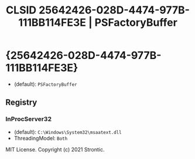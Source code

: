 ﻿---
title: "CLSID 25642426-028D-4474-977B-111BB114FE3E | PSFactoryBuffer"
excerpt: What is COM-Object CLSID 25642426-028D-4474-977B-111BB114FE3E?
---

# {25642426-028D-4474-977B-111BB114FE3E}

* (default): `PSFactoryBuffer`

## Registry


### InProcServer32

* (default): `C:\Windows\System32\msaatext.dll`
* ThreadingModel: `Both`

MIT License. Copyright (c) 2021 Strontic.


